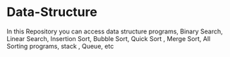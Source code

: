 # Data-Structure
In this Repository you can access data structure programs,
Binary Search,
Linear Search,
Insertion Sort,
Bubble Sort,
Quick Sort ,
Merge Sort,
All Sorting programs,
stack ,
Queue,
etc
